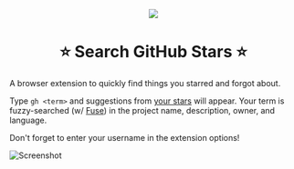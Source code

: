 <p align="center">
<img src="https://i.imgur.com/mQX3uzx.png"/>
<h1 align="center">⭐️ Search GitHub Stars ⭐️</h1>
</p>

A browser extension to quickly find things you starred and forgot about.

Type `gh <term>` and suggestions from [your stars](https://github.com/stars) will appear. Your term is fuzzy-searched (w/ [Fuse](https://github.com/krisk/Fuse)) in the project name, description, owner, and language.

Don't forget to enter your username in the extension options!

![Screenshot](https://i.imgur.com/4ODo4GR.png)
